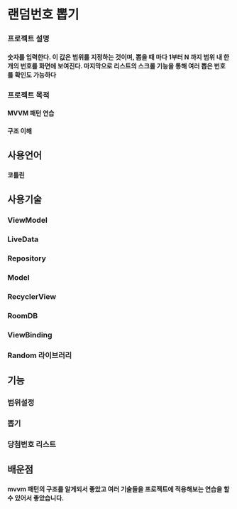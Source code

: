 # 랜덤번호 뽑기
### 프로젝트 설명
#### 숫자를 입력한다. 이 값은 범위를 지정하는 것이며, 뽑을 때 마다 1부터 N 까지 범위 내 한 개의 번호를 화면에 보여진다. 마지막으로 리스트의 스크롤 기능을 통해 여러 뽑은 번호를 확인도 가능하다

### 프로젝트 목적
#### MVVM 패턴 연습
#### 구조 이해

## 사용언어
#### 코틀린

## 사용기술
### ViewModel 
### LiveData 
### Repository 
### Model 
### RecyclerView 
### RoomDB
### ViewBinding
### Random 라이브러리

## 기능
### 범위설정 
### 뽑기 
### 당첨번호 리스트


## 배운점
#### mvvm 패턴의 구조를 알게되서 좋았고 여러 기술들을 프로젝트에 적용해보는 연습을 할 수 있어서 좋았습니다. 

